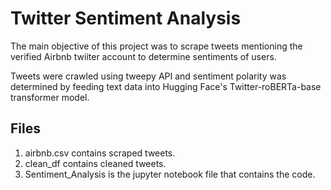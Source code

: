 # Twitter Sentiment Analysis

The main objective of this project was to scrape tweets mentioning the verified Airbnb twiiter account to determine sentiments of users.

Tweets were crawled using tweepy API and sentiment polarity was determined by feeding text data into Hugging Face's Twitter-roBERTa-base transformer model.

## Files

1. airbnb.csv contains scraped tweets.
2. clean_df contains cleaned tweets.
3. Sentiment_Analysis is the jupyter notebook file that contains the code.
